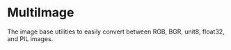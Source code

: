 # MultiImage

The image base utilities to easily convert between RGB, BGR, unit8, float32, and PIL images.
